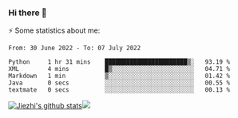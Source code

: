 ### Hi there 👋

⚡ Some statistics about me:


<!--START_SECTION:waka-->

```text
From: 30 June 2022 - To: 07 July 2022

Python     1 hr 31 mins    ███████████████████████▒░   93.19 %
XML        4 mins          █▒░░░░░░░░░░░░░░░░░░░░░░░   04.71 %
Markdown   1 min           ▒░░░░░░░░░░░░░░░░░░░░░░░░   01.42 %
Java       0 secs          ░░░░░░░░░░░░░░░░░░░░░░░░░   00.55 %
textmate   0 secs          ░░░░░░░░░░░░░░░░░░░░░░░░░   00.13 %
```

<!--END_SECTION:waka-->





[![Jiezhi's github stats](https://github-readme-stats.vercel.app/api?username=Jiezhi&show_icons=true)](https://github.com/Jiezhi/github-readme-stats)[![](https://stats.justsong.cn/api/leetcode/?username=Jiezhi)](https://leetcode.com/Jiezhi/) 
<!--
[![Top Langs](https://github-readme-stats.vercel.app/api/top-langs/?username=Jiezhi&hide=javascript,html)](https://github.com/Jiezhi/github-readme-stats)

**Jiezhi/Jiezhi** is a ✨ _special_ ✨ repository because its `README.md` (this file) appears on your GitHub profile.

Here are some ideas to get you started:

- 🔭 I’m currently working on ...
- 🌱 I’m currently learning ...
- 👯 I’m looking to collaborate on ...
- 🤔 I’m looking for help with ...
- 💬 Ask me about ...
- 📫 How to reach me: ...
- 😄 Pronouns: ...
- ⚡ Fun fact: ...
-->

